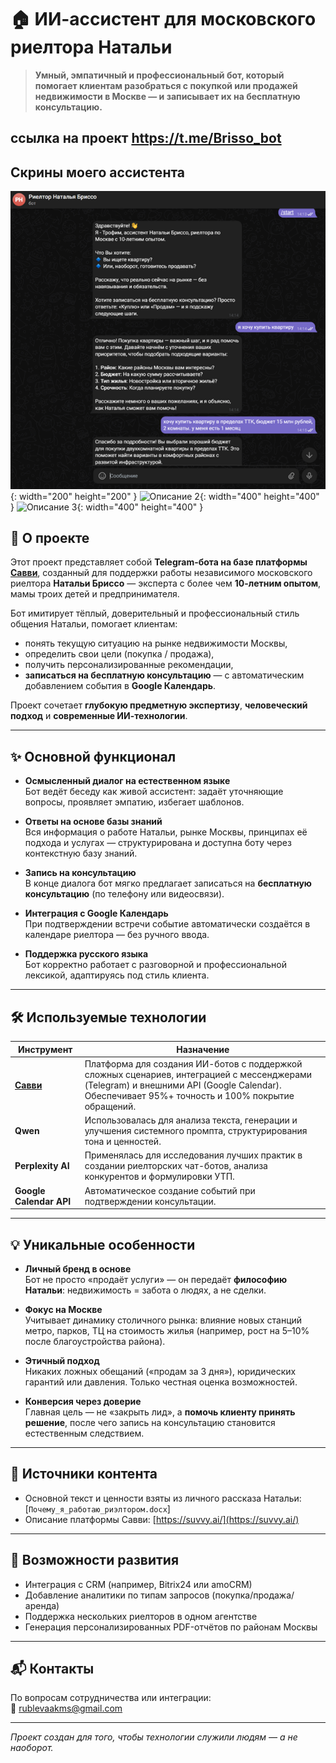 # 🏠 ИИ-ассистент для московского риелтора Натальи

> **Умный, эмпатичный и профессиональный бот, который помогает клиентам разобраться с покупкой или продажей недвижимости в Москве — и записывает их на бесплатную консультацию.**

ссылка на проект https://t.me/Brisso_bot
---

## Скрины моего ассистента
![Описание 1](https://github.com/AndreyRublev-kms/rieltor_assistent/blob/main/Скрин1.png?raw=true){: width="200" height="200" }
![Описание 2](URL_ИЗОБРАЖЕНИЯ_2){: width="400" height="400" }
![Описание 3](URL_ИЗОБРАЖЕНИЯ_3){: width="400" height="400" }


## 📌 О проекте

Этот проект представляет собой **Telegram-бота на базе платформы [Савви](https://suvvy.ai/)**, созданный для поддержки работы независимого московского риелтора **Натальи Бриссо** — эксперта с более чем **10-летним опытом**, мамы троих детей и предпринимателя.

Бот имитирует тёплый, доверительный и профессиональный стиль общения Натальи, помогает клиентам:
- понять текущую ситуацию на рынке недвижимости Москвы,
- определить свои цели (покупка / продажа),
- получить персонализированные рекомендации,
- **записаться на бесплатную консультацию** — с автоматическим добавлением события в **Google Календарь**.

Проект сочетает **глубокую предметную экспертизу**, **человеческий подход** и **современные ИИ-технологии**.

---

## ✨ Основной функционал

- **Осмысленный диалог на естественном языке**  
  Бот ведёт беседу как живой ассистент: задаёт уточняющие вопросы, проявляет эмпатию, избегает шаблонов.

- **Ответы на основе базы знаний**  
  Вся информация о работе Натальи, рынке Москвы, принципах её подхода и услугах — структурирована и доступна боту через контекстную базу знаний.

- **Запись на консультацию**  
  В конце диалога бот мягко предлагает записаться на **бесплатную консультацию** (по телефону или видеосвязи).

- **Интеграция с Google Календарь**  
  При подтверждении встречи событие автоматически создаётся в календаре риелтора — без ручного ввода.

- **Поддержка русского языка**  
  Бот корректно работает с разговорной и профессиональной лексикой, адаптируясь под стиль клиента.

---

## 🛠️ Используемые технологии

| Инструмент | Назначение |
|-----------|------------|
| **[Савви](https://suvvy.ai/)** | Платформа для создания ИИ-ботов с поддержкой сложных сценариев, интеграцией с мессенджерами (Telegram) и внешними API (Google Calendar). Обеспечивает 95%+ точность и 100% покрытие обращений. |
| **Qwen** | Использовалась для анализа текста, генерации и улучшения системного промпта, структурирования тона и ценностей. |
| **Perplexity AI** | Применялась для исследования лучших практик в создании риелторских чат-ботов, анализа конкурентов и формулировки УТП. |
| **Google Calendar API** | Автоматическое создание событий при подтверждении консультации. |

---

## 💡 Уникальные особенности

- **Личный бренд в основе**  
  Бот не просто «продаёт услуги» — он передаёт **философию Натальи**: недвижимость = забота о людях, а не сделки.

- **Фокус на Москве**  
  Учитывает динамику столичного рынка: влияние новых станций метро, парков, ТЦ на стоимость жилья (например, рост на 5–10% после благоустройства района).

- **Этичный подход**  
  Никаких ложных обещаний («продам за 3 дня»), юридических гарантий или давления. Только честная оценка возможностей.

- **Конверсия через доверие**  
  Главная цель — не «закрыть лид», а **помочь клиенту принять решение**, после чего запись на консультацию становится естественным следствием.

---

## 📎 Источники контента

- Основной текст и ценности взяты из личного рассказа Натальи:  
  [`Почему_я_работаю_риэлтором.docx`]
- Описание платформы Савви: [https://suvvy.ai/](https://suvvy.ai/)

---

## 🚀 Возможности развития

- Интеграция с CRM (например, Bitrix24 или amoCRM)
- Добавление аналитики по типам запросов (покупка/продажа/аренда)
- Поддержка нескольких риелторов в одном агентстве
- Генерация персонализированных PDF-отчётов по районам Москвы

---

## 📬 Контакты

По вопросам сотрудничества или интеграции:  
📧 rublevaakms@gmail.com  

---

*Проект создан для того, чтобы технологии служили людям — а не наоборот.*
